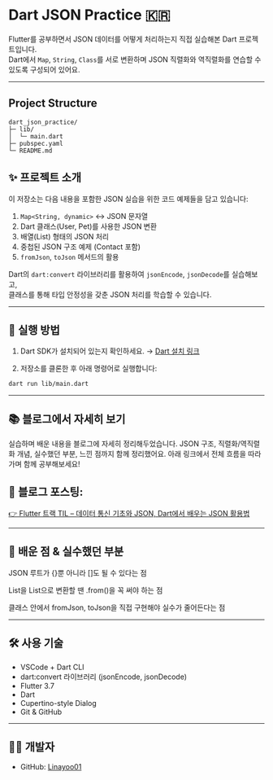# Dart JSON Practice 🇰🇷

Flutter를 공부하면서 JSON 데이터를 어떻게 처리하는지 직접 실습해본 Dart 프로젝트입니다.  
Dart에서 `Map`, `String`, `Class`를 서로 변환하며 JSON 직렬화와 역직렬화를 연습할 수 있도록 구성되어 있어요.

---


## Project Structure

```
dart_json_practice/
├─ lib/
│  └─ main.dart
├─ pubspec.yaml
└─ README.md
```


## ✨ 프로젝트 소개

이 저장소는 다음 내용을 포함한 JSON 실습을 위한 코드 예제들을 담고 있습니다:

1. `Map<String, dynamic>` ↔ JSON 문자열
2. Dart 클래스(User, Pet)를 사용한 JSON 변환
3. 배열(List) 형태의 JSON 처리
4. 중첩된 JSON 구조 예제 (Contact 포함)
5. `fromJson`, `toJson` 메서드의 활용

Dart의 `dart:convert` 라이브러리를 활용하여 `jsonEncode`, `jsonDecode`를 실습해보고,  
클래스를 통해 타입 안정성을 갖춘 JSON 처리를 학습할 수 있습니다.

---

## 📌 실행 방법

1. Dart SDK가 설치되어 있는지 확인하세요.
   → [Dart 설치 링크](https://dart.dev/get-dart)

2. 저장소를 클론한 후 아래 명령어로 실행합니다:

```bash
dart run lib/main.dart
```
---

## 📚 블로그에서 자세히 보기
실습하며 배운 내용을 블로그에 자세히 정리해두었습니다.
JSON 구조, 직렬화/역직렬화 개념, 실수했던 부분, 느낀 점까지 함께 정리했어요.
아래 링크에서 전체 흐름을 따라가며 함께 공부해보세요!

## 🔗 블로그 포스팅:
[👉 Flutter 트랙 TIL – 데이터 통신 기초와 JSON, Dart에서 배우는 JSON 활용법](https://grmeems.tistory.com/entry/Flutter-%ED%8A%B8%EB%9E%99-TIL-%EB%8D%B0%EC%9D%B4%ED%84%B0-%ED%86%B5%EC%8B%A0-%EA%B8%B0%EC%B4%88%EC%99%80-JSON-Dart%EC%97%90%EC%84%9C-%EB%B0%B0%EC%9A%B0%EB%8A%94-JSON-%ED%99%9C%EC%9A%A9%EB%B2%95)

---


## 🧠 배운 점 & 실수했던 부분
JSON 루트가 {}뿐 아니라 []도 될 수 있다는 점

List<dynamic>을 List<String>으로 변환할 땐 .from()을 꼭 써야 하는 점

클래스 안에서 fromJson, toJson을 직접 구현해야 실수가 줄어든다는 점

---

## 🛠 사용 기술

- VSCode + Dart CLI
- dart:convert 라이브러리 (jsonEncode, jsonDecode)
- Flutter 3.7
- Dart
- Cupertino-style Dialog
- Git & GitHub

---

## 👨‍💻 개발자
- GitHub: [Linayoo01](https://github.com/Linayoo01)
